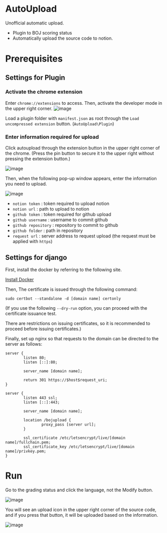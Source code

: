 # AutoUpload

Unofficial automatic upload.

- Plugin to BOJ scoring status
- Automatically upload the source code to notion.

# Prerequisites

## Settings for Plugin

### Activate the chrome extension

Enter `chrome://extensions` to access. Then, activate the developer mode in the upper right corner.
![image](https://user-images.githubusercontent.com/44386047/210470325-8fd32660-b398-42be-aacd-5685b3b8cf20.png)

Load a plugin folder with `manifest.json` as root through the `Load uncompressed extension` button. (`AutoUpload\Plugin`)

### Enter information required for upload

Click autoupload through the extension button in the upper right corner of the chrome.
(Press the pin button to secure it to the upper right without pressing the extension button.)

![image](https://user-images.githubusercontent.com/44386047/210471018-047984f9-3d06-4e90-ad33-5613c236998b.png)

Then, when the following pop-up window appears, enter the information you need to upload.

![image](https://user-images.githubusercontent.com/44386047/210470972-15b4ee9c-31ae-4a2a-90a7-fe9b8fa4fbe3.png)

- `notion token` : token required to upload notion
- `notion url` : path to upload to notion
- `github token` : token required for github upload
- `github username` : username to commit github
- `github repository` : repository to commit to github
- `github folder` : path in repository
- `request url` : server address to request upload (the request must be applied with `https`)

## Settings for django

First, install the docker by referring to the following site.

[Install Docker](https://docs.docker.com/engine/install/ubuntu/)

Then, The certificate is issued through the following command:

`sudo certbot --standalone -d [domain name] certonly`

(If you use the following `--dry-run` option, you can proceed with the certificate issuance test.

There are restrictions on issuing certificates, so it is recommended to proceed before issuing certificates.)

Finally, set up nginx so that requests to the domain can be directed to the server as follows:

```
server {
        listen 80;
        listen [::]:80;

        server_name [domain name];

        return 301 https://$host$request_uri;
}

server {
        listen 443 ssl;
        listen [::]:443;

        server_name [domain name];

        location /bojupload {
                proxy_pass [server url];
        }

        ssl_certificate /etc/letsencrypt/live/[domain name]/fullchain.pem;
        ssl_certificate_key /etc/letsencrypt/live/[domain name]/privkey.pem;
}
```

# Run

Go to the grading status and click the language, not the Modify button.

![image](https://user-images.githubusercontent.com/44386047/210473776-d95184f2-5bff-4e47-a3fb-96b7006e63cb.png)

You will see an upload icon in the upper right corner of the source code, and if you press that button, it will be uploaded based on the information.

![image](https://user-images.githubusercontent.com/44386047/210473785-d8385976-2d48-4fb2-b317-467c04c7d1fd.png)
